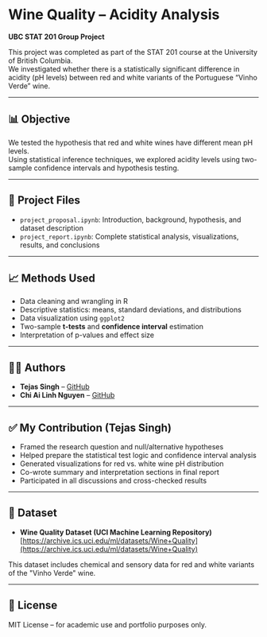 # Wine Quality – Acidity Analysis  
**UBC STAT 201 Group Project**

This project was completed as part of the STAT 201 course at the University of British Columbia.  
We investigated whether there is a statistically significant difference in acidity (pH levels) between red and white variants of the Portuguese “Vinho Verde” wine.

---

## 📊 Objective

We tested the hypothesis that red and white wines have different mean pH levels.  
Using statistical inference techniques, we explored acidity levels using two-sample confidence intervals and hypothesis testing.

---

## 📁 Project Files

- `project_proposal.ipynb`: Introduction, background, hypothesis, and dataset description  
- `project_report.ipynb`: Complete statistical analysis, visualizations, results, and conclusions  

---

## 📈 Methods Used

- Data cleaning and wrangling in R  
- Descriptive statistics: means, standard deviations, and distributions  
- Data visualization using `ggplot2`  
- Two-sample **t-tests** and **confidence interval** estimation  
- Interpretation of p-values and effect size

---

## 👨‍💻 Authors

- **Tejas Singh** – [GitHub](https://github.com/tejasxsingh)  
- **Chi Ai Linh Nguyen** – [GitHub](https://github.com/alinguyenn)

---

## ✅ My Contribution (Tejas Singh)

- Framed the research question and null/alternative hypotheses  
- Helped prepare the statistical test logic and confidence interval analysis  
- Generated visualizations for red vs. white wine pH distribution  
- Co-wrote summary and interpretation sections in final report  
- Participated in all discussions and cross-checked results

---

## 🔗 Dataset

- **Wine Quality Dataset (UCI Machine Learning Repository)**  
  [https://archive.ics.uci.edu/ml/datasets/Wine+Quality](https://archive.ics.uci.edu/ml/datasets/Wine+Quality)

This dataset includes chemical and sensory data for red and white variants of the "Vinho Verde" wine.

---

## 📝 License

MIT License – for academic use and portfolio purposes only.

